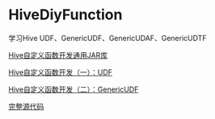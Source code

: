 # HiveDiyFunction
学习Hive UDF、GenericUDF、GenericUDAF、GenericUDTF

[Hive自定义函数开发通用JAR库](HiveDiyFunction/hive_jar)

[Hive自定义函数开发（一）：UDF](Hive自定义函数开发（一）：UDF.md)

[Hive自定义函数开发（二）：GenericUDF](Hive自定义函数开发（二）：GenericUDF.md)

[完整源代码](HiveDiyFunction/src/com/franchen)